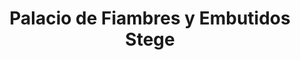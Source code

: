 ---
title: "Palacio de Fiambres y Embutidos Stege"
url: /santa-cruz-de-la-sierra/palacio-de-fiambres-y-embutidos-stege/
shop: general
---